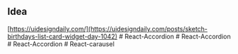 ## Idea

[https://uidesigndaily.com/](https://uidesigndaily.com/posts/sketch-birthdays-list-card-widget-day-1042)
#   R e a c t - A c c o r d i o n  
 #   R e a c t - A c c o r d i o n  
 #   R e a c t - A c c o r d i o n  
 #   R e a c t - c a r a u s e l  
 